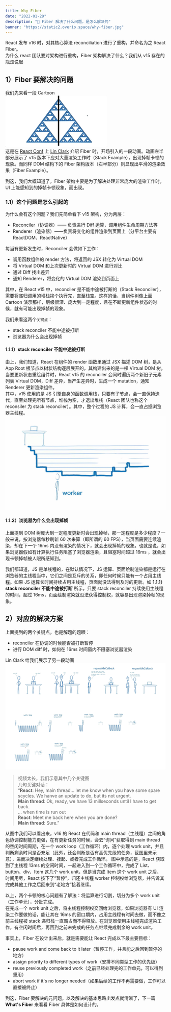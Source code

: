 ```yaml
---
title: Why Fiber
date: "2022-01-29"
description: "🤖️ Fiber 解决了什么问题，是怎么解决的"
banner: "https://static2.overio.space/why-fiber.jpg"
---
```


React 发布 v16 时，对其核心算法 reconciliation 进行了重构，并命名为之 React Fiber。  
为什么 react 团队要对架构进行重构，Fiber 架构解决了什么？我们从 v15 存在的瓶颈说起

## 1）Fiber 要解决的问题

我们先来看一段 Cartoon  
![dom tree mutation](./assets/dom-tree-mutation.gif)  
这是在 [React Conf](https://www.youtube.com/watch?v=ZCuYPiUIONs&list=PLb0IAmt7-GS3fZ46IGFirdqKTIxlws7e0) 上 [Lin Clark](https://www.youtube.com/watch?v=ZCuYPiUIONs&list=PLb0IAmt7-GS3fZ46IGFirdqKTIxlws7e0&index=6) 介绍 Fiber 时，开场引入的一段动画。动画左半部分展示了 v15 版本下应对大量渲染工作时（Stack Example），出现掉帧卡顿的现象。而同样 DOM 结构下的 Fiber 架构版本（右半部分）则显现出平滑的渲染效果（Fiber Example）。

到这，我们大概知道了，Fiber 架构主要是为了解决处理非常庞大的渲染工作时，UI 上能感知到的掉帧卡顿现象，而出现。

### 1.1）这个问题是怎么引起的

为什么会有这个问题？我们先简单看下 v15 架构，分为两层：

- Reconciler（协调器）—— 负责进行 Diff 运算，调用组件生命周期方法等
- Renderer（渲染器）——负责将变化的组件渲染到页面上（分平台主要有 ReactDOM、ReactNative）

每当有更新发生时，Reconciler 会做如下工作：

- 调用函数组件的 render 方法，将返回的 JSX 转化为 Virtual DOM
- 将 Virtual DOM 和上次更新时的 Virtual DOM 进行对比
- 通过 Diff 找出差异
- 通知 Renderer，将变化的 Virtual DOM 渲染到页面上

其中，在 React v15 中，reconciler 是不能中途被打断的（Stack Reconciler），需要将递归调用的堆栈挨个执行完，直至栈空。这样的话，当组件树像上面 Cartoon 演示那样，层级很深、庞大到一定程度，且在不断更新组件状态的时候，就有可能出现掉帧的现象。

我们来看这两个`关键点`：

- stack reconciler 不能中途被打断
- 浏览器为什么会出现掉帧

#### 1.1.1）stack reconciler 不能中途被打断

由上，我们知道，React 在组件的 render 函数里通过 JSX 描述 DOM 树，是从 App Root 根节点以树状结构逐层展开的，其构建出来的是一棵 Virtual DOM 树。当要更新状态重绘组件时，React v15 的 reconciler 会同时遍历两个新旧子元素列表 Virtual DOM，Diff 差异，当产生差异时，生成一个 mutation，通知 Renderer 更新渲染组件。  
其中，v15 使用的是 JS 引擎自身的函数调用栈，只要有子节点，会一直保持迭代，直至处理完所有节点，堆栈为空，才退出堆栈（React 团队也称这个 reconsiler 为 stack reconciler）。其中，整个过程的 JS 计算，会一直占据浏览器主线程。  
![stack](./assets/stack.jpg)

#### 1.1.2）浏览器为什么会出现掉帧

上面提到 DOM 树庞大到一定程度更新时会出现掉帧，那一定程度是多少程度？一般来说，按浏览器每秒刷新 60 次来算（即所谓的 60 FPS），当页面需要连续渲染，却在下一个 16ms 内没有渲染的情况下，就会出现掉帧的现象。也就是说，如果浏览器假如有计算执行任务阻塞了浏览器渲染，且阻塞时间超过 16ms ，就会出现卡顿掉帧被人眼所感知到。

我们都知道，JS 是单线程的，在默认情况下，JS 运算、页面绘制渲染都是运行在浏览器的主线程当中，它们之间是互斥的关系，即任何时候只能有一个占用主线程。如果 JS 运算长时间持续占用主线程，页面就没法得到及时的更新。如 **1.1.1）stack reconciler 不能中途被打断** 所示，只要 stack reconciler 持续使用主线程的时间，超过 16ms，页面绘制渲染就没法获得控制权，就容易出现渲染掉帧的现象。

## 2）对应的解决方案

上面提到的两个关键点，也是解题的题眼：

- reconciler 在协调的时候能否被打断暂停
- 进行 DOM diff 时，如何在 16ms 时间窗内不阻塞浏览器渲染

Lin Clark 给我们展示了另一段动画  
![reconciler](./assets/reconciler.jpg)

> 视频太长，我们示意其中几个关键图  
> 几句关键对话：  
> “**React**: Hey, main thread... let me know when you have some spare scycles. We hanve an update to do, but its not urgent.  
> **Main thread**: Ok, ready, we have 13 millseconds until I have to get back.  
> ... when time is run out  
> **React**: Meet me back here when you are done?  
> **Main thread**: Sure.”

从图中我们可以看出来，v16 的 React 在代码和 main thread（主线程）之间的角色协调控制能力更强，在有更新任务的时候，会去“询问”获取得到 main thread 的空闲时间周期，在一个 work loop（工作循环）内，逐个处理 work unit，并且判断剩余时间是否充足（此外，还会判断是否有高优先级的任务，截图里未示意），进而决定继续处理、挂起、或者完成工作循环。
图中示意的是，React 获取到了主线程 13ms 的空闲时间，一起进入到一个工作循环中，完成了 List、button、div、Item 这几个 work unit，但是当完成 Item 这个 work unit 之后，时间用尽，React 按下了“暂停”，归还主线程 worker 控制权给浏览器，并告诉其完成其他工作之后回来到“老地方”接着继续。

以上，两个卡顿的核心问题有了解法：将运算进行切割，切分为多个 work unit（工作单元），分批完成。  
在完成一个 work unit 之后，将主线程控制权交回给浏览器，如果浏览器有 UI 渲染工作要做的话，能让其在 16ms 的窗口期内，占用主线程有时间去做，而不像之前主线程被 stack 递归栈一直霸占而不得释放。在浏览器使用主线程完成渲染工作，有空闲时间后，再回到之前未完成的任务点继续完成剩余的 work unit。

事实上，Fiber 在设计出来后，就是需要能让 React 完成以下最主要目标：

- pause work and come back to it later（暂停工作，并且能之后回到暂停的地方）
- assign priority to different types of work（安排不同类型工作的优先级）
- reuse previously completed work（之前已经处理完的工作单元，可以得到重用）
- abort work if it's no longer needed（如果后续的工作不再需要做，工作可以直接被终止）

到这，Fiber 要解决的元问题，以及解决的基本思路出发点就清晰了，下一篇 **What's Fiber** 来看看 Fiber 具体是如何设计的。
